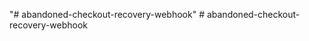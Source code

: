 "# abandoned-checkout-recovery-webhook" 
#   a b a n d o n e d - c h e c k o u t - r e c o v e r y - w e b h o o k  
 